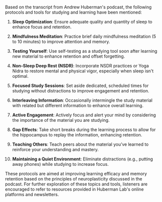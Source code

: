 Based on the transcript from Andrew Huberman's podcast, the following protocols and tools for studying and learning have been mentioned:

1. **Sleep Optimization**: Ensure adequate quality and quantity of sleep to enhance focus and retention.
  
2. **Mindfulness Meditation**: Practice brief daily mindfulness meditation (5 to 10 minutes) to improve attention and memory.

3. **Testing Yourself**: Use self-testing as a studying tool soon after learning new material to enhance retention and offset forgetting.

4. **Non-Sleep Deep Rest (NSDR)**: Incorporate NSDR practices or Yoga Nidra to restore mental and physical vigor, especially when sleep isn't optimal.

5. **Focused Study Sessions**: Set aside dedicated, scheduled times for studying without distractions to improve engagement and retention.

6. **Interleaving Information**: Occasionally intermingle the study material with related but different information to enhance overall learning.

7. **Active Engagement**: Actively focus and alert your mind by considering the importance of the material you are studying.

8. **Gap Effects**: Take short breaks during the learning process to allow for the hippocampus to replay the information, enhancing retention.

9. **Teaching Others**: Teach peers about the material you’ve learned to reinforce your understanding and mastery.

10. **Maintaining a Quiet Environment**: Eliminate distractions (e.g., putting away phones) while studying to increase focus.

These protocols are aimed at improving learning efficacy and memory retention based on the principles of neuroplasticity discussed in the podcast. For further exploration of these topics and tools, listeners are encouraged to refer to resources provided in Huberman Lab's online platforms and newsletters.